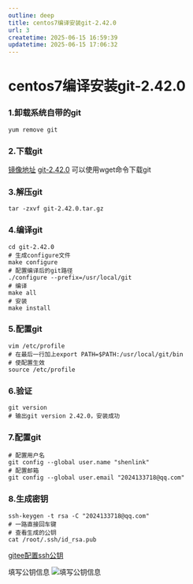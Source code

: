 ```yaml
---
outline: deep
title: centos7编译安装git-2.42.0
url: 3
createtime: 2025-06-15 16:59:39
updatetime: 2025-06-15 17:06:32
---
```


# centos7编译安装git-2.42.0

### 1.卸载系统自带的git
```shell
yum remove git
```

### 2.下载git
[镜像地址](https://mirrors.edge.kernel.org/pub/software/scm/git/)
[git-2.42.0](https://mirrors.edge.kernel.org/pub/software/scm/git/git-2.42.0.tar.gz)
可以使用wget命令下载git

### 3.解压git
```shell
tar -zxvf git-2.42.0.tar.gz
```

### 4.编译git
```shell
cd git-2.42.0
# 生成configure文件
make configure
# 配置编译后的git路径
./configure --prefix=/usr/local/git
# 编译
make all
# 安装
make install
```

### 5.配置git
```shell
vim /etc/profile
# 在最后一行加上export PATH=$PATH:/usr/local/git/bin
# 使配置生效
source /etc/profile
```

### 6.验证
```shell
git version
# 输出git version 2.42.0，安装成功
```

### 7.配置git
```shell
# 配置用户名
git config --global user.name "shenlink"
# 配置邮箱
git config --global user.email "2024133718@qq.com"
```

### 8.生成密钥
```shell
ssh-keygen -t rsa -C "2024133718@qq.com"
# 一路直接回车键
# 查看生成的公钥
cat /root/.ssh/id_rsa.pub
```

[gitee配置ssh公钥](https://gitee.com/profile/sshkeys)

填写公钥信息
![填写公钥信息](/uploads/2025/06/15/47.png)